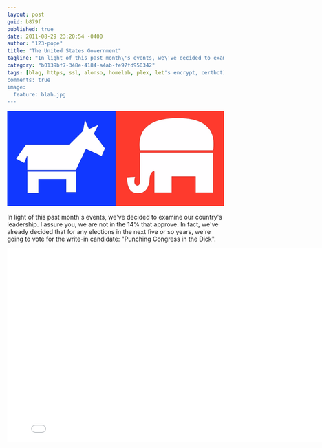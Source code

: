 ```yaml
---
layout: post
guid: b879f
published: true
date: 2011-08-29 23:20:54 -0400
author: "123-pope"
title: "The United States Government"
tagline: "In light of this past month\'s events, we\'ve decided to examine our country\'s leadership. I assure you, we are not in the 14% that approve. In fact, we\'ve already decided that for any elections in the next five or so years, we\'re going to vote for the write-in candidate: \"Punching Congress in the Dick\"."
category: "b0139bf7-348e-4184-a4ab-fe97fd950342"
tags: [blag, https, ssl, alonso, homelab, plex, let's encrypt, certbot]
comments: true
image:
  feature: blah.jpg
---
```


![](/assets/img/lol/theusgovernmentreview.png)

In light of this past month's events, we've decided to examine our country's leadership. I assure you, we are not in the 14% that approve. In fact, we've already decided that for any elections in the next five or so years, we're going to vote for the write-in candidate: "Punching Congress in the Dick".

<iframe width="800" height="450" src="//www.youtube.com/embed/7Q0zR1ur2xw" frameborder="0" allowfullscreen=""></iframe>